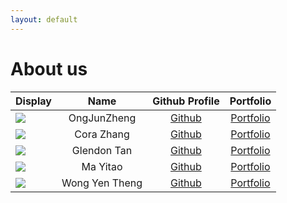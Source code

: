 ```yaml
---
layout: default
---
```


# About us

Display |    Name     |             Github Profile             | Portfolio 
--------|:-----------:|:--------------------------------------:|:---------:
![](https://via.placeholder.com/100.png?text=Photo) | OngJunZheng | [Github](https://github.com/kaboomzxc) | [Portfolio](docs/team/ongjunzheng.md)
![](https://via.placeholder.com/100.png?text=Photo) | Cora Zhang | [Github](https://github.com/coraleaf0602) | [Portfolio](coraleaf0602)
![](https://via.placeholder.com/100.png?text=Photo) | Glendon Tan | [Github](https://github.com/G13nd0n) | [Portfolio](docs/team/GlendonTan.md)
![](https://via.placeholder.com/100.png?text=Photo) | Ma Yitao | [Github](https://github.com/PrinceCatt) | [Portfolio](docs/team/yitao.md)
![](https://via.placeholder.com/100.png?text=Photo) | Wong Yen Theng | [Github](https://github.com/yentheng0110) | [Portfolio](docs/team/wongyentheng.md)